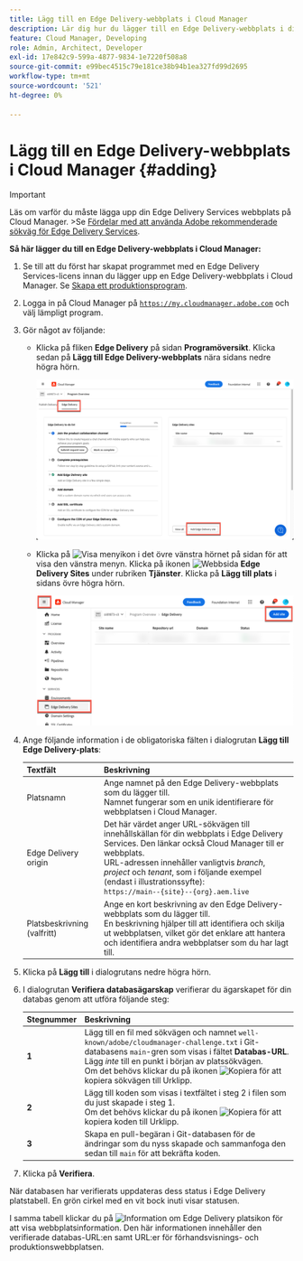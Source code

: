 ```yaml
---
title: Lägg till en Edge Delivery-webbplats i Cloud Manager
description: Lär dig hur du lägger till en Edge Delivery-webbplats i ditt produktionsprogram eller sandlådeprogram.
feature: Cloud Manager, Developing
role: Admin, Architect, Developer
exl-id: 17e842c9-599a-4877-9834-1e7220f508a8
source-git-commit: e99bec4515c79e181ce38b94b1ea327fd99d2695
workflow-type: tm+mt
source-wordcount: '521'
ht-degree: 0%

---
```


# Lägg till en Edge Delivery-webbplats i Cloud Manager {#adding}

>[!IMPORTANT]
>
>Läs om varför du måste lägga upp din Edge Delivery Services webbplats på Cloud Manager.
>&#x200B;>Se [Fördelar med att använda Adobe rekommenderade sökväg för Edge Delivery Services](/help/implementing/cloud-manager/edge-delivery/introduction-to-edge-delivery-services.md#recommended-path-eds).

**Så här lägger du till en Edge Delivery-webbplats i Cloud Manager:**

1. Se till att du först har skapat programmet med en Edge Delivery Services-licens innan du lägger upp en Edge Delivery-webbplats i Cloud Manager.
Se [Skapa ett produktionsprogram](/help/implementing/cloud-manager/getting-access-to-aem-in-cloud/creating-production-programs.md).
1. Logga in på Cloud Manager på [`https://my.cloudmanager.adobe.com`](https://my.cloudmanager.adobe.com/) och välj lämpligt program.
1. Gör något av följande:

   * Klicka på fliken **Edge Delivery** på sidan **Programöversikt**. Klicka sedan på **Lägg till Edge Delivery-webbplats** nära sidans nedre högra hörn.

     ![Lägg till Edge Delivery-webbplats från fliken Edge Delivery](/help/implementing/cloud-manager/assets/cm-eds-add1.png)

   * Klicka på ![Visa menyikon](https://spectrum.adobe.com/static/icons/workflow_18/Smock_ShowMenu_18_N.svg) i det övre vänstra hörnet på sidan för att visa den vänstra menyn.
Klicka på ikonen ![Webbsida](https://spectrum.adobe.com/static/icons/workflow_18/Smock_WebPages_18_N.svg) **Edge Delivery Sites** under rubriken **Tjänster**.
Klicka på **Lägg till plats** i sidans övre högra hörn.

     ![Lägg till Edge Delivery-webbplats från knappen Edge Delivery Sites](/help/implementing/cloud-manager/assets/cm-eds-add2.png)

1. Ange följande information i de obligatoriska fälten i dialogrutan **Lägg till Edge Delivery-plats**:

   | Textfält | Beskrivning |
   | - | --- |
   | Platsnamn | Ange namnet på den Edge Delivery-webbplats som du lägger till.<br>Namnet fungerar som en unik identifierare för webbplatsen i Cloud Manager. |
   | Edge Delivery origin | Det här värdet anger URL-sökvägen till innehållskällan för din webbplats i Edge Delivery Services. Den länkar också Cloud Manager till er webbplats.<br>URL-adressen innehåller vanligtvis *branch*, *project* och *tenant*, som i följande exempel (endast i illustrationssyfte):<br>`https://main--{site}--{org}.aem.live` |
   | Platsbeskrivning (valfritt) | Ange en kort beskrivning av den Edge Delivery-webbplats som du lägger till.<br>En beskrivning hjälper till att identifiera och skilja ut webbplatsen, vilket gör det enklare att hantera och identifiera andra webbplatser som du har lagt till. |

1. Klicka på **Lägg till** i dialogrutans nedre högra hörn.

1. I dialogrutan **Verifiera databasägarskap** verifierar du ägarskapet för din databas genom att utföra följande steg:

   | Stegnummer | Beskrivning |
   | - | - |
   | **1** | Lägg till en fil med sökvägen och namnet `well-known/adobe/cloudmanager-challenge.txt` i Git-databasens `main`-gren som visas i fältet **Databas-URL**. Lägg *inte* till en punkt i början av platssökvägen.<br>Om det behövs klickar du på ikonen ![Kopiera](https://spectrum.adobe.com/static/icons/workflow_18/Smock_Copy_18_N.svg) för att kopiera sökvägen till Urklipp. |
   | **2** | Lägg till koden som visas i textfältet i steg 2 i filen som du just skapade i steg 1.<br>Om det behövs klickar du på ikonen ![Kopiera](https://spectrum.adobe.com/static/icons/workflow_18/Smock_Copy_18_N.svg) för att kopiera koden till Urklipp. |
   | **3** | Skapa en pull-begäran i Git-databasen för de ändringar som du nyss skapade och sammanfoga den sedan till `main` för att bekräfta koden. |

1. Klicka på **Verifiera**.

När databasen har verifierats uppdateras dess status i Edge Delivery platstabell. En grön cirkel med en vit bock inuti visar statusen.

I samma tabell klickar du på ![Information om Edge Delivery platsikon](https://spectrum.adobe.com/static/icons/workflow_18/Smock_InfoOutline_18_N.svg) för att visa webbplatsinformation. Den här informationen innehåller den verifierade databas-URL:en samt URL:er för förhandsvisnings- och produktionswebbplatsen.
